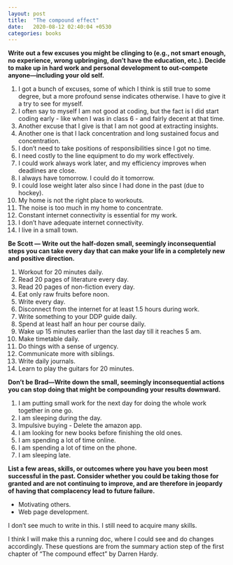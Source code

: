 ```yaml
---
layout: post
title:  "The compound effect"
date:   2020-08-12 02:40:04 +0530
categories: books
---
```

 
<strong>
Write out a few excuses you might be clinging to (e.g.,
not smart enough, no experience, wrong upbringing, don’t have the education, etc.). Decide to make up in hard work and personal development to out-compete anyone—including your old self.
</strong>

<ol>
<li> I got a bunch of excuses, some of which I think is still true to some degree, but a more profound sense indicates otherwise. I have to give it a try to see for myself.
<li> I often say to myself I am not good at coding, but the fact is I did start coding early - like when I was in class 6 - and fairly decent at that time.
<li> Another excuse that I give is that I am not good at extracting insights. 
<li> Another one is that I lack concentration and long sustained focus and concentration.
<li> I don’t need to take positions of responsibilities since I got no time.
<li> I need costly to the line equipment to do my work effectively.
<li> I could work always work later, and my efficiency improves when deadlines are close.
<li> I always have tomorrow. I could do it tomorrow.
<li> I could lose weight later also since I had done in the past (due to hockey).
<li> My home is not the right place to workouts.
<li> The noise is too much in my home to concentrate.
<li> Constant internet connectivity is essential for my work.
<li> I don’t have adequate internet connectivity.
<li> I live in a small town.
</ol>

<strong>
Be Scott — Write out the half-dozen small, seemingly inconsequential steps you can take every day that can make your life in a completely new and positive direction.
</strong>

<ol>
<li> Workout for 20 minutes daily.
<li> Read 20 pages of literature every day.
<li> Read 20 pages of non-fiction every day.
<li> Eat only raw fruits before noon.
<li> Write every day.
<li> Disconnect from the internet for at least 1.5 hours during work.
<li> Write something to your DDP guide daily.
<li> Spend at least half an hour per course daily.
<li> Wake up 15 minutes earlier than the last day till it reaches 5 am.
<li> Make timetable daily.
<li> Do things with a sense of urgency.
<li> Communicate more with siblings.
<li> Write daily journals.
<li> Learn to play the guitars for 20 minutes.
</ol>

<strong>
Don’t be Brad—Write down the small, seemingly inconsequential actions you can stop doing that might be compounding your results downward.
</strong>

<ol>
<li> I am putting small work for the next day for doing the whole work together in one go.
<li> I am sleeping during the day.
<li> Impulsive buying - Delete the amazon app.
<li> I am looking for new books before finishing the old ones.
<li> I am spending a lot of time online.
<li> I am spending a lot of time on the phone.
<li> I am sleeping late.
</ol>


<strong>
List a few areas, skills, or outcomes where you have you been most successful in the past. Consider whether you could be taking those for granted and are not continuing to improve, and are therefore in jeopardy of having that complacency lead to future failure.
</strong>

<ul>
<li> Motivating others.
<li> Web page development.
</ul>
I don’t see much to write in this. I still need to acquire many skills.


I think I will make this a running doc, where I could see and do changes accordingly. These questions are from the summary action step of the first chapter of “The compound effect” by Darren Hardy.
